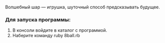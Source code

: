 Волшебный шар — игрушка, шуточный способ предсказывать будущее.

### Для запуска программы: 
1. В консоли войдите в каталог с программой.
2. Наберите команду ruby 8ball.rb
